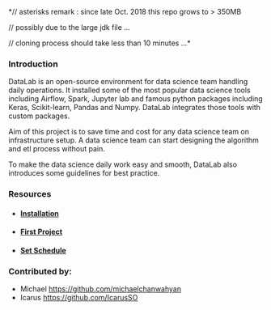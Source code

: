 *// asterisks remark : since late Oct. 2018 this repo grows to > 350MB

// possibly due to the large jdk file ...

// cloning process should take less than 10 minutes ...*

### Introduction

DataLab is an open-source environment for data science team handling daily operations. It installed some of the most popular data science tools including Airflow, Spark, Jupyter lab and famous python packages including Keras, Scikit-learn, Pandas and Numpy. DataLab integrates those tools with custom packages. 

Aim of this project is to save time and cost for any data science team on infrastructure setup. A data science team can start designing the algorithm and etl process without pain.

To make the data science daily work easy and smooth, DataLab also introduces some guidelines for best practice.

### Resources
- #### [Installation](https://github.com/michaelchanwahyan/datalab/wiki/Installation)
- #### [First Project](https://github.com/michaelchanwahyan/datalab/wiki/First-project)
- #### [Set Schedule](https://github.com/michaelchanwahyan/datalab/wiki/Set-Schedule)

### Contributed by:

- Michael https://github.com/michaelchanwahyan
- Icarus https://github.com/IcarusSO
